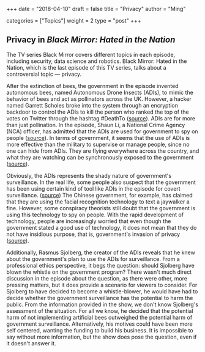 +++
date = "2018-04-10"
draft = false
title = "Privacy"
author = "Ming"

categories = ["Topics"]
weight = 2
type = "post" 
+++

##  Privacy in *Black Mirror: Hated in the Nation*

The TV series Black Mirror covers different topics in each episode, including security, data science and robotics. Black Mirror: Hated in the Nation, which is the last episode of this TV series, talks about a controversial topic — privacy.

After the extinction of bees, the government in the episode invented autonomous bees, named Autonomous Drone Insects (ADIs), to mimic the behavior of bees and act as pollinators across the UK. However, a hacker named Garrett Scholes broke into the system through an encryption backdoor to control the ADIs to kill the person who ranked the top of the votes on Twitter through the hashtag #DeathTo  ([source](https://teachprivacy.com/black-mirror/)). ADIs are for more than just pollination. In the episode, Shaun Li, a National Crime Agency (NCA) officer, has admitted that the ADIs are used for government to spy on people ([source](https://www.newstatesman.com/science-tech/privacy/2016/10/you-are-living-black-mirror-episode-and-you-don-t-care)). In terms of government, it seems that the use of ADIs is more effective than the military to supervise or manage people, since no one can hide from ADIs. They are flying everywhere across the country, and what they are watching can be synchronously exposed to the government ([source](https://www.tor.com/2016/10/26/black-mirror-season-3-hated-in-the-nation-television-review/)).

Obviously, the ADIs represents the shady nature of government's surveillance. In the real life, some people also suspect that the government has been using certain kind of tool like ADIs in the episode for covert surveillance. ([source](https://www.theatlantic.com/entertainment/archive/2016/10/black-mirror-review-season-three-netflix-hated-in-the-nation/505079/)) The Chinese government, for example, has claimed that they are using the facial recognition technology to text a jaywalker a fine. However, some conspiracy theorists still doubt that the government is using this technology to spy on people. With the rapid development of technology, people are increasingly worried that even though the government stated a good use of technology, it does not mean that they do not have insidious purpose, that is, government's invasion of privacy ([source](https://nypost.com/2018/03/27/facial-recognition-technology-can-now-text-jaywalkers-a-fine/)).

Additionally, Rasmus Sjolberg, the creator of the ADIs reveals that he knew about the government's plan to use the ADIs for surveillance. From a professional ethics perspective, it begs the question: should Sjolberg have blown the whistle on the government program? There wasn't much direct discussion in the episode about the question, as there were other, more pressing matters, but it does provide a scenario for viewers to consider.
For Sjolberg to have decided to become a whistle-blower, he would have had to decide whether the government surveillance has the potential to harm the public.
From the information provided in the show, we don't know Sjolberg's assessment of the situation. For all we know, he decided that the potential harm of not implementing artificial bees outweighed the potential harm of government surveillance.
Alternatively, his motives could have been more self centered, wanting the funding to build his business. It is impossible to say without more information, but the show does pose the question, even if it doesn't answer it.